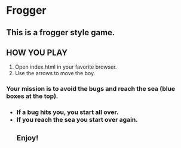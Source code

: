 <h1>Frogger</h1>
<h2>This is a frogger style game.</h2>
<h2>HOW YOU PLAY</h2>
<ol>
<li>Open index.html in your favorite browser.</li>
<li>Use the arrows to move the boy.</li>
</ol>
<h3>Your mission is to avoid the bugs and reach the sea (blue boxes at the top).<h3>
<ul>
<li>If a bug hits you, you start all over.</li>
<li>If you reach the sea you start over again.</li>
<h3>Enjoy!</h3>
